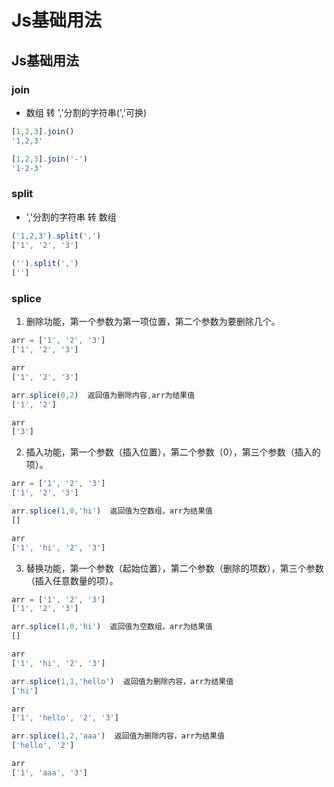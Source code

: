 # Js基础用法


## Js基础用法

### join

* 数组 转 ','分割的字符串(','可换)

```js
[1,2,3].join()
'1,2,3'

[1,2,3].join('-')
'1-2-3'
```

### split

* ','分割的字符串 转 数组

```js
('1,2,3').split(',')
['1', '2', '3']   
    
('').split(',')
['']
```

### splice

1. 删除功能，第一个参数为第一项位置，第二个参数为要删除几个。

```js
arr = ['1', '2', '3']
['1', '2', '3']

arr
['1', '2', '3']

arr.splice(0,2)  返回值为删除内容,arr为结果值
['1', '2']

arr
['3']
```

2. 插入功能，第一个参数（插入位置），第二个参数（0），第三个参数（插入的项）。

```js
arr = ['1', '2', '3']
['1', '2', '3']

arr.splice(1,0,'hi')  返回值为空数组，arr为结果值
[]

arr
['1', 'hi', '2', '3']
```

3. 替换功能，第一个参数（起始位置），第二个参数（删除的项数），第三个参数（插入任意数量的项）。

```js
arr = ['1', '2', '3']
['1', '2', '3']

arr.splice(1,0,'hi')  返回值为空数组，arr为结果值
[]

arr
['1', 'hi', '2', '3']

arr.splice(1,1,'hello')  返回值为删除内容，arr为结果值
['hi']

arr
['1', 'hello', '2', '3']

arr.splice(1,2,'aaa')  返回值为删除内容，arr为结果值
['hello', '2']

arr
['1', 'aaa', '3']
```

### 



